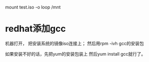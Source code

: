 mount test.iso -o loop /mnt


# redhat添加gcc
机器打开，
把安装系统的镜像iso连接上；
然后用rpm -ivh gcc的安装包

如果安装不好的话，先把yum的安装包装上
然后yum install  gcc就行了。